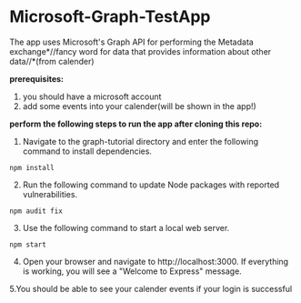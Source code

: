 # Microsoft-Graph-TestApp
The app uses Microsoft's Graph API for performing the Metadata exchange*//fancy word for data that provides information about other data//*(from calender)


**prerequisites:**

1. you should have a microsoft account
2. add some events into your calender(will be shown in the app!)


**perform the following steps to run the app after cloning this repo:**

1. Navigate to the graph-tutorial directory and enter the following command to install dependencies.
```
npm install

```
2. Run the following command to update Node packages with reported vulnerabilities.
```
npm audit fix
```
3. Use the following command to start a local web server.
```
npm start
```
4. Open your browser and navigate to http://localhost:3000. If everything is working, you will see a "Welcome to Express" message.

5.You should be able to see your calender events if your login is successful
